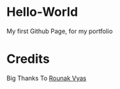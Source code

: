 # Hello-World
My first Github Page, for my portfolio



# Credits
Big Thanks To [Rounak Vyas](https://github.com/itsron717)

